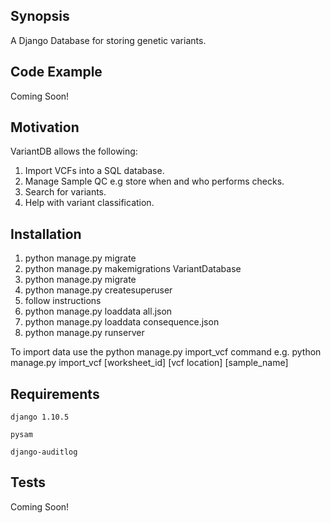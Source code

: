## Synopsis

A Django Database for storing genetic variants. 

## Code Example

Coming Soon!
## Motivation

VariantDB allows the following:

1) Import VCFs into a SQL database.
2) Manage Sample QC e.g store when and who performs checks.
3) Search for variants.
4) Help with variant classification.

## Installation

1) python manage.py migrate
2) python manage.py makemigrations VariantDatabase
3) python manage.py migrate
4) python manage.py createsuperuser
5) follow instructions
6) python manage.py loaddata all.json
7) python manage.py loaddata consequence.json
8) python manage.py runserver

To import data use the python manage.py import_vcf command e.g. python manage.py import_vcf [worksheet_id]  [vcf location] [sample_name]

## Requirements

``django 1.10.5``

``pysam``

``django-auditlog``

## Tests

Coming Soon!
